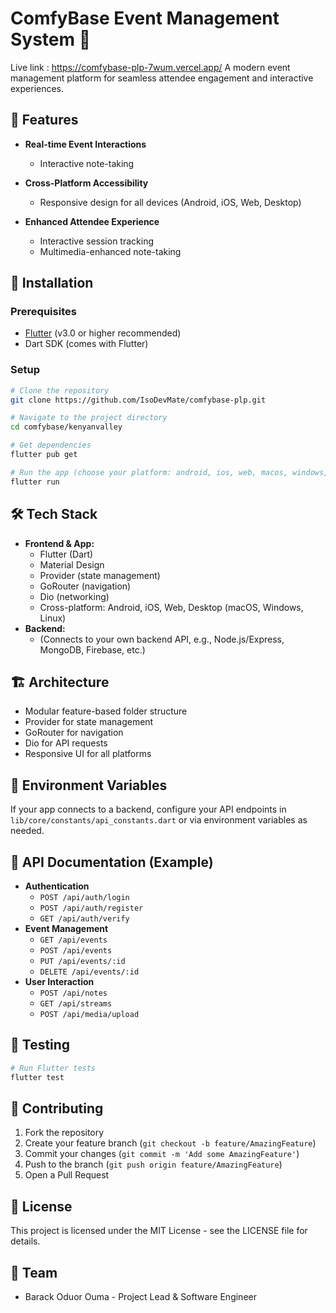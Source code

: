 # ComfyBase Event Management System 🎫
Live link :    https://comfybase-plp-7wum.vercel.app/
A modern event management platform for seamless attendee engagement and interactive experiences.

## 🌟 Features
- **Real-time Event Interactions**
  - Interactive note-taking 

- **Cross-Platform Accessibility**

  - Responsive design for all devices (Android, iOS, Web, Desktop)
- **Enhanced Attendee Experience**
  - Interactive session tracking
  - Multimedia-enhanced note-taking


## 🚀 Installation

### Prerequisites
- [Flutter](https://docs.flutter.dev/get-started/install) (v3.0 or higher recommended)
- Dart SDK (comes with Flutter)

### Setup
```bash
# Clone the repository
git clone https://github.com/IsoDevMate/comfybase-plp.git

# Navigate to the project directory
cd comfybase/kenyanvalley

# Get dependencies
flutter pub get

# Run the app (choose your platform: android, ios, web, macos, windows, linux)
flutter run
```

## 🛠️ Tech Stack
- **Frontend & App:**
  - Flutter (Dart)
  - Material Design
  - Provider (state management)
  - GoRouter (navigation)
  - Dio (networking)
  - Cross-platform: Android, iOS, Web, Desktop (macOS, Windows, Linux)
- **Backend:**
  - (Connects to your own backend API, e.g., Node.js/Express, MongoDB, Firebase, etc.)

## 🏗️ Architecture
- Modular feature-based folder structure
- Provider for state management
- GoRouter for navigation
- Dio for API requests
- Responsive UI for all platforms

## 🔐 Environment Variables
If your app connects to a backend, configure your API endpoints in `lib/core/constants/api_constants.dart` or via environment variables as needed.

## 📝 API Documentation (Example)
- **Authentication**
  - `POST /api/auth/login`
  - `POST /api/auth/register`
  - `GET /api/auth/verify`
- **Event Management**
  - `GET /api/events`
  - `POST /api/events`
  - `PUT /api/events/:id`
  - `DELETE /api/events/:id`
- **User Interaction**
  - `POST /api/notes`
  - `GET /api/streams`
  - `POST /api/media/upload`

## 🧪 Testing
```bash
# Run Flutter tests
flutter test
```

## 🤝 Contributing
1. Fork the repository
2. Create your feature branch (`git checkout -b feature/AmazingFeature`)
3. Commit your changes (`git commit -m 'Add some AmazingFeature'`)
4. Push to the branch (`git push origin feature/AmazingFeature`)
5. Open a Pull Request

## 📜 License
This project is licensed under the MIT License - see the LICENSE file for details.

## 👥 Team
- Barack Oduor Ouma - Project Lead & Software Engineer
